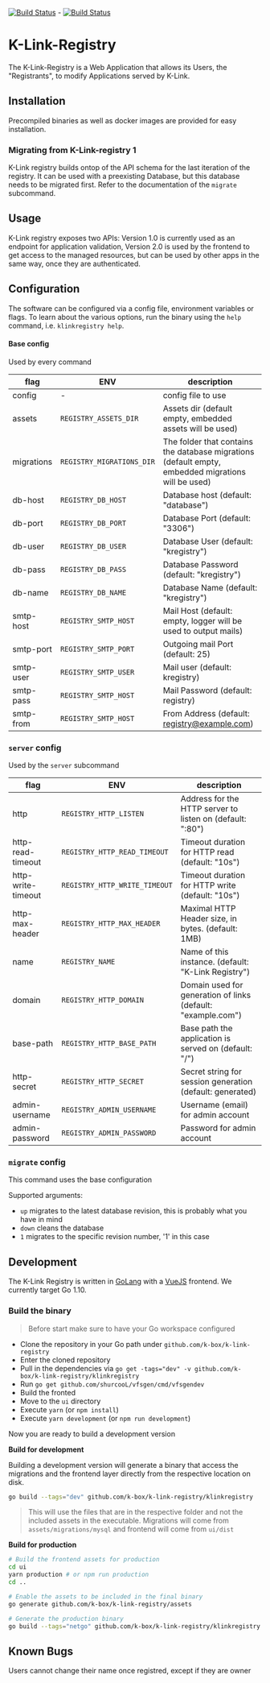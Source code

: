 [![Build Status](https://travis-ci.org/k-box/k-link-registry.svg?branch=master)](https://travis-ci.org/k-box/k-link-registry) - [![Build Status](https://travis-ci.org/k-box/k-link-registry.svg?branch=develop)](https://travis-ci.org/k-box/k-link-registry)

# K-Link-Registry

The K-Link-Registry is a Web Application that allows its Users, the
"Registrants", to modify Applications served by K-Link.

## Installation
Precompiled binaries as well as docker images are provided for easy
installation.

### Migrating from K-Link-registry 1
K-Link registry builds ontop of the API schema for the last iteration of
the registry. It can be used with a preexisting Database, but this database
needs to be migrated first. Refer to the documentation of the `migrate`
subcommand.

## Usage
K-Link registry exposes two APIs: Version 1.0 is currently used as an
endpoint for application validation, Version 2.0 is used by the frontend
to get access to the managed resources, but can be used by other apps in
the same way, once they are authenticated.

## Configuration
The software can be configured via a config file, environment variables or
flags. To learn about the various options, run the binary using the `help`
command, i.e. `klinkregistry help`.

#### Base config
Used by every command

| flag       | ENV                       | description                                                     |
|------------|---------------------------|-----------------------------------------------------------------|
| config     | -                         | config file to use                                              |
| assets     | `REGISTRY_ASSETS_DIR`     | Assets dir (default empty, embedded assets will be used)        |
| migrations | `REGISTRY_MIGRATIONS_DIR` | The folder that contains the database migrations (default empty, embedded migrations will be used) |
| db-host    | `REGISTRY_DB_HOST`        | Database host (default: "database")                             |
| db-port    | `REGISTRY_DB_PORT`        | Database Port (default: "3306")                                 |
| db-user    | `REGISTRY_DB_USER`        | Database User (default: "kregistry")                            |
| db-pass    | `REGISTRY_DB_PASS`        | Database Password (default: "kregistry")                        |
| db-name    | `REGISTRY_DB_NAME`        | Database Name (default: "kregistry")                            |
| smtp-host  | `REGISTRY_SMTP_HOST`      | Mail Host (default: empty, logger will be used to output mails) |
| smtp-port  | `REGISTRY_SMTP_PORT`      | Outgoing mail Port (default: 25)                                |
| smtp-user  | `REGISTRY_SMTP_USER`      | Mail user (default: kregistry)                                  |
| smtp-pass  | `REGISTRY_SMTP_HOST`      | Mail Password (default: registry)                               |
| smtp-from  | `REGISTRY_SMTP_HOST`      | From Address (default: registry@example.com)                    |

### `server` config
Used by the `server` subcommand

| flag               | ENV                           | description                                                  |
|--------------------|-------------------------------|--------------------------------------------------------------|
| http               | `REGISTRY_HTTP_LISTEN`        | Address for the HTTP server to listen on (default: ":80")    |
| http-read-timeout  | `REGISTRY_HTTP_READ_TIMEOUT`  | Timeout duration for HTTP read (default: "10s")              |
| http-write-timeout | `REGISTRY_HTTP_WRITE_TIMEOUT` | Timeout duration for HTTP write (default: "10s")             |
| http-max-header    | `REGISTRY_HTTP_MAX_HEADER`    | Maximal HTTP Header size, in bytes. (default: 1MB)           |
| name               | `REGISTRY_NAME`               | Name of this instance. (default: "K-Link Registry")          |
| domain             | `REGISTRY_HTTP_DOMAIN`        | Domain used for generation of links (default: "example.com") |
| base-path          | `REGISTRY_HTTP_BASE_PATH`     | Base path the application is served on (default: "/")        |
| http-secret        | `REGISTRY_HTTP_SECRET`        | Secret string for session generation (default: generated)    |
| admin-username     | `REGISTRY_ADMIN_USERNAME`     | Username (email) for admin account                           |
| admin-password     | `REGISTRY_ADMIN_PASSWORD`     | Password for admin account                                   |

###  `migrate` config
This command uses the base configuration

Supported arguments:
* `up` migrates to the latest database revision, this is probably what you have in mind
* `down` cleans the database
* `1` migrates to the specific revision number, '1' in this case


## Development

The K-Link Registry is written in [GoLang](https://golang.org/) with a
[VueJS](https://vuejs.org/) frontend. We currently target Go 1.10.


### Build the binary

> Before start make sure to have your Go workspace configured


- Clone the repository in your Go path under `github.com/k-box/k-link-registry`
- Enter the cloned repository
- Pull in the dependencies via `go get -tags="dev" -v github.com/k-box/k-link-registry/klinkregistry`
- Run `go get github.com/shurcooL/vfsgen/cmd/vfsgendev`
- Build the fronted
 - Move to the `ui` directory
 - Execute `yarn` (or `npm install`)
 - Execute `yarn development` (or `npm run development`)

Now you are ready to build a development version

**Build for development**

Building a development version will generate a binary that access the migrations and the frontend
layer directly from the respective location on disk.

```bash
go build --tags="dev" github.com/k-box/k-link-registry/klinkregistry
```

> This will use the files that are in the respective folder and not the included assets in the executable.
> Migrations will come from `assets/migrations/mysql` and frontend will come from `ui/dist`

**Build for production**

```bash
# Build the frontend assets for production
cd ui
yarn production # or npm run production
cd ..

# Enable the assets to be included in the final binary
go generate github.com/k-box/k-link-registry/assets

# Generate the production binary
go build --tags="netgo" github.com/k-box/k-link-registry/klinkregistry
```

## Known Bugs
Users cannot change their name once registred, except if they are owner
